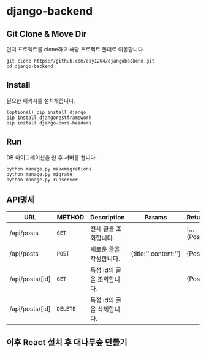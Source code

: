 # django-backend

## Git Clone & Move Dir
 먼저 프로젝트를 clone하고 해당 프로젝트 폴더로 이동합니다.
```
git clone https://github.com/csy1204/djangobackend.git
cd django-backend
```

## Install
 필요한 패키지를 설치해줍니다.
```
(optional) pip install django
pip install djangorestframework
pip install django-cors-headers
```

## Run
  DB 마이그레이션을 한 후 서버를 켭니다.
```
python manage.py makemigrations
python manage.py migrate
python manage.py runserver
```

## API명세
|URL|METHOD|Description|Params|Return|
|---|---|---|---|---|
|/api/posts|`GET`|전체 글을 조회합니다.||[...{Post}]|
|/api/posts|`POST`|새로운 글을 작성합니다.|{title:'',content:''}|{Post}|
|/api/posts/[id]|`GET`|특정 id의 글을 조회합니다.||{Post}|
|/api/posts/[id]|`DELETE`|특정 id의 글을 삭제합니다.|||

## 이후 React 설치 후 대나무숲 만들기 
